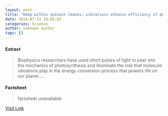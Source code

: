 ```yaml
---
layout: post
title: "Deep within spinach leaves, vibrations enhance efficiency of photosynthesis"
date: 2014-07-13 19:55:02
categories: Science
author: unknown author
tags: []
---
```



#### Extract
>Biophysics researchers have used short pulses of light to peer into the mechanics of photosynthesis and illuminate the role that molecule vibrations play in the energy conversion process that powers life on our planet....

#### Factsheet
>factsheet unavailable

[Visit Link](http://feeds.sciencedaily.com/~r/sciencedaily/~3/Lo9JGMwljlQ/140713155502.htm)


